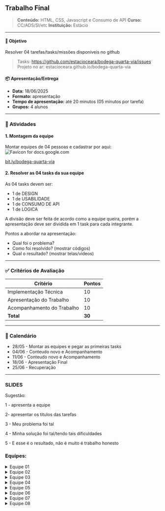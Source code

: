 ## Trabalho Final
> **Conteúdo:** HTML, CSS, Javascript e Consumo de API
> **Curso:** CC/ADS/SI/etc
> **Instituição:** Estácio 

---
#### 🎯 Objetivo
Resolver 04 tarefas/tasks/missões disponiveis no github

> Tasks: https://github.com/estacioceara/bodega-quarta-via/issues
> Projeto no ar: estacioceara.github.io/bodega-quarta-via

#### 📦 Apresentação/Entrega

- **Data:** 18/06/2025
- **Formato:** apresentação
- **Tempo de apresentação:** até 20 minutos (05 minutos por tarefa)
- **Grupos:** 4 alunos

---

### 📌 Atividades

#### 1. Montagem da equipe
Montar equipes de 04 pessoas e cadastrar por aqui:
![Favicon for docs.google.com](https://www.google.com/s2/favicons?domain=docs.google.com&sz=32)

[bit.ly/bodega-quarta-via](https://bit.ly/bodega-quarta-via)

#### 2. Resolver as 04 tasks da sua equipe
As 04 tasks devem ser:
- 1 de DESIGN
- 1 de USABILIDADE
- 1 de CONSUMO DE API
- 1 de LOGICA

A divisão deve ser feita de acordo como a equipe queira, porém a apresentação deve ser dividida em 1 task para cada integrante.

Pontos a abordar na apresentação:
- Qual foi o problema?
- Como foi resolvido? (mostrar códigos)
- Qual o resultado? (mostrar telas/videos)

---

### ✅ Critérios de Avaliação

| Critério                   | Pontos |
| -------------------------- | ------ |
| Implementação Técnica      | 10     |
| Apresentação do Trabalho   | 10     |
| Acompanhamento do Trabalho | 10     |
| **Total**                  | **30** |

---


### 📅 Calendário

- 28/05 - Montar as equipes e pegar as primeiras tasks
- 04/06 - Conteudo novo e Acompanhamento
- 11/06 - Conteudo novo e Acompanhamento
- 18/06 - Apresentação Final
- 25/06 - Recuperação

---

### SLIDES

Sugestão:

1 - apresenta a equipe

2- apresentar os titulos das tarefas

3 - Meu problema foi tal

4 - Minha solução foi tal/tendo tais dificuldades

5 - E esse é o resultado, não é muito é trabalho honesto


### Equipes:

<details>
<summary>Equipe 01</summary>
<ul>
<li>Adan Bezerra</li>
<li>Davi Rodrigues</li>
<li>Pedro Sergio</li>
<li>Pedro Emiliano</li>
</ul>
</details>

<details>
<summary>Equipe 02</summary>
<ul>
<li>Alexandre Bezerril</li>
<li>Thaiza Souza</li>
<li>Romario Queiroz</li>
<li>Kauan Macedo</li>
</ul>
</details>

<details>
<summary>Equipe 03</summary>
<ul>
<li>Samuel Moreira</li>
<li>Igor Lopes</li>
<li>Hariel Lucas</li>
<li>José William</li>
</ul>
</details>

<details>
<summary>Equipe 04</summary>
<ul>
<li>Silas da Silva</li>
<li>Alexandre Oliveira</li>
<li>Marcos Vinicius</li>
<li>Igor Camelo</li>
</ul>
</details>

<details>
<summary>Equipe 05</summary>
<ul>
<li>Ruth Helena</li>
<li>Patricia Lindoso</li>
<li>Gionata Disconzi</li>
<li>José Estevao</li>
</ul>
</details>

<details>
<summary>Equipe 06</summary>
<ul>
<li>Rebeca Teodoro</li>
<li>Rebeca Nogueira</li>
<li>José Ivan</li>
<li>João Otávio</li>
</ul>
</details>

<details>
<summary>Equipe 07</summary>
<ul>
<li>Caua de Freitas</li>
<li>Augusto Fernandes</li>
<li>Gabriel Oliveira</li>
<li>Thierry Aguiar</li>
</ul>
</details>

<details>
<summary>Equipe 08</summary>
<ul>
<li>Patrick Silva</li>
<li>Vitor Leon</li>
<li>Pompeu Adolfo</li>
<li>---</li>
</ul>
</details>
